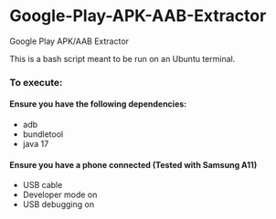 # Google-Play-APK-AAB-Extractor
Google Play APK/AAB Extractor

This is a bash script meant to be run on an Ubuntu terminal. 

### To execute:

#### Ensure you have the following dependencies:

- adb
- bundletool
- java 17

#### Ensure you have a phone connected (Tested with Samsung A11)

- USB cable
- Developer mode on
- USB debugging on
